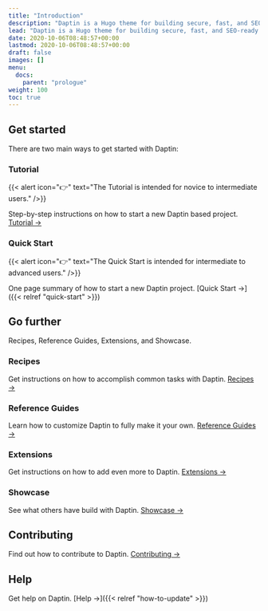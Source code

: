 ```yaml
---
title: "Introduction"
description: "Daptin is a Hugo theme for building secure, fast, and SEO-ready documentation websites, which you can easily update and customize."
lead: "Daptin is a Hugo theme for building secure, fast, and SEO-ready documentation websites, which you can easily update and customize."
date: 2020-10-06T08:48:57+00:00
lastmod: 2020-10-06T08:48:57+00:00
draft: false
images: []
menu:
  docs:
    parent: "prologue"
weight: 100
toc: true
---
```


## Get started

There are two main ways to get started with Daptin:

### Tutorial

{{< alert icon="👉" text="The Tutorial is intended for novice to intermediate users." />}}

Step-by-step instructions on how to start a new Daptin based project. [Tutorial →](https://getdaptin.org/tutorial/introduction/)

### Quick Start

{{< alert icon="👉" text="The Quick Start is intended for intermediate to advanced users." />}}

One page summary of how to start a new Daptin project. [Quick Start →]({{< relref "quick-start" >}})

## Go further

Recipes, Reference Guides, Extensions, and Showcase.

### Recipes

Get instructions on how to accomplish common tasks with Daptin. [Recipes →](https://getdaptin.org/docs/recipes/project-configuration/)

### Reference Guides

Learn how to customize Daptin to fully make it your own. [Reference Guides →](https://getdaptin.org/docs/reference-guides/security/)

### Extensions

Get instructions on how to add even more to Daptin. [Extensions →](https://getdaptin.org/docs/extensions/breadcrumb-navigation/)

### Showcase

See what others have build with Daptin. [Showcase →](https://getdaptin.org/showcase/electric-blocks/)

## Contributing

Find out how to contribute to Daptin. [Contributing →](https://getdaptin.org/docs/contributing/how-to-contribute/)

## Help

Get help on Daptin. [Help →]({{< relref "how-to-update" >}})
